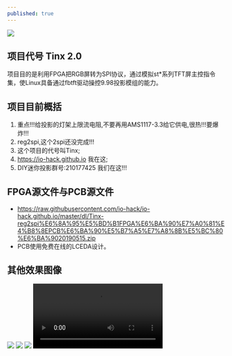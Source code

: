 ```yaml
---
published: true
---
```

![](https://raw.githubusercontent.com/io-hack/io-hack.github.io/master/dl/Tinx-20-4.jpg)

## 项目代号 Tinx 2.0
项目目的是利用FPGA把RGB屏转为SPI协议，通过模拟st*系列TFT屏主控指令集，使Linux具备通过fbtft驱动操控9.98投影模组的能力。

## 项目目前概括
1. 重点!!!给投影的灯架上限流电阻,不要再用AMS1117-3.3给它供电,很热!!!要爆炸!!!
2. reg2spi,这个2spi还没完成!!!
3. 这个项目的代号叫Tinx;
4. https://io-hack.github.io 我在这;
5. DIY迷你投影群号:210177425 我们在这!!!

## FPGA源文件与PCB源文件
- https://raw.githubusercontent.com/io-hack/io-hack.github.io/master/dl/Tinx-reg2spi%E6%8A%95%E5%BD%B1FPGA%E6%BA%90%E7%A0%81%E4%B8%8EPCB%E6%BA%90%E5%B7%A5%E7%A8%8B%E5%BC%80%E6%BA%9020190515.zip
- PCB使用免费在线的LCEDA设计。

## 其他效果图像
![](https://raw.githubusercontent.com/io-hack/io-hack.github.io/master/dl/Tinx-20-0.jpg)
![](https://raw.githubusercontent.com/io-hack/io-hack.github.io/master/dl/Tinx-20-1.jpg)
![](https://raw.githubusercontent.com/io-hack/io-hack.github.io/master/dl/Tinx-20-2.jpg)
![](https://raw.githubusercontent.com/io-hack/io-hack.github.io/master/dl/tinx-20-0.mp4)
